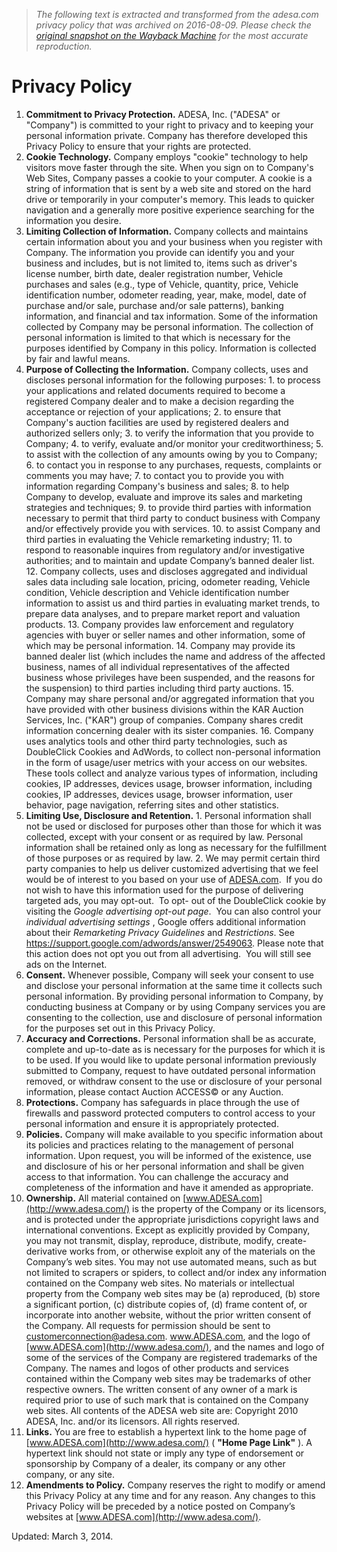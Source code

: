 > *The following text is extracted and transformed from the adesa.com privacy policy that was archived on 2016-08-09. Please check the [original snapshot on the Wayback Machine](https://web.archive.org/web/20160809004908id_/https%3A//www.adesa.com/privacy-policy) for the most accurate reproduction.*

# Privacy Policy

  1. **Commitment to Privacy Protection.** ADESA, Inc. ("ADESA" or "Company") is committed to your right to privacy and to keeping your personal information private. Company has therefore developed this Privacy Policy to ensure that your rights are protected.
  2.  **Cookie Technology.** Company employs "cookie" technology to help visitors move faster through the site. When you sign on to Company's Web Sites, Company passes a cookie to your computer. A cookie is a string of information that is sent by a web site and stored on the hard drive or temporarily in your computer's memory. This leads to quicker navigation and a generally more positive experience searching for the information you desire.
  3.  **Limiting Collection of Information.** Company collects and maintains certain information about you and your business when you register with Company. The information you provide can identify you and your business and includes, but is not limited to, items such as driver's license number, birth date, dealer registration number, Vehicle purchases and sales (e.g., type of Vehicle, quantity, price, Vehicle identification number, odometer reading, year, make, model, date of purchase and/or sale, purchase and/or sale patterns), banking information, and financial and tax information. Some of the information collected by Company may be personal information. The collection of personal information is limited to that which is necessary for the purposes identified by Company in this policy. Information is collected by fair and lawful means.
  4.  **Purpose of Collecting the Information.** Company collects, uses and discloses personal information for the following purposes:
    1. to process your applications and related documents required to become a registered Company dealer and to make a decision regarding the acceptance or rejection of your applications;
    2. to ensure that Company's auction facilities are used by registered dealers and authorized sellers only;
    3. to verify the information that you provide to Company;
    4. to verify, evaluate and/or monitor your creditworthiness;
    5. to assist with the collection of any amounts owing by you to Company;
    6. to contact you in response to any purchases, requests, complaints or comments you may have;
    7. to contact you to provide you with information regarding Company's business and sales;
    8. to help Company to develop, evaluate and improve its sales and marketing strategies and techniques;
    9. to provide third parties with information necessary to permit that third party to conduct business with Company and/or effectively provide you with services.
    10. to assist Company and third parties in evaluating the Vehicle remarketing industry;
    11. to respond to reasonable inquires from regulatory and/or investigative authorities; and to maintain and update Company’s banned dealer list.
    12. Company collects, uses and discloses aggregated and individual sales data including sale location, pricing, odometer reading, Vehicle condition, Vehicle description and Vehicle identification number information to assist us and third parties in evaluating market trends, to prepare data analyses, and to prepare market report and valuation products.
    13. Company provides law enforcement and regulatory agencies with buyer or seller names and other information, some of which may be personal information.
    14. Company may provide its banned dealer list (which includes the name and address of the affected business, names of all individual representatives of the affected business whose privileges have been suspended, and the reasons for the suspension) to third parties including third party auctions.
    15. Company may share personal and/or aggregated information that you have provided with other business divisions within the KAR Auction Services, Inc. ("KAR") group of companies. Company shares credit information concerning dealer with its sister companies.
    16. Company uses analytics tools and other third party technologies, such as DoubleClick Cookies and AdWords, to collect non-personal information in the form of usage/user metrics with your access on our websites.  These tools collect and analyze various types of information, including cookies, IP addresses, devices usage, browser information, including cookies, IP addresses, devices usage, browser information, user behavior, page navigation, referring sites and other statistics.
  5.  **Limiting Use, Disclosure and Retention.**
    1. Personal information shall not be used or disclosed for purposes other than those for which it was collected, except with your consent or as required by law. Personal information shall be retained only as long as necessary for the fulfillment of those purposes or as required by law.
    2. We may permit certain third party companies to help us deliver customized advertising that we feel would be of interest to you based on your use of [ADESA.com](http://www.adesa.com/).  If you do not wish to have this information used for the purpose of delivering targeted ads, you may opt-out.  To opt- out of the DoubleClick cookie by visiting the _Google advertising opt-out page_.  You can also control your _individual advertising settings_ , Google offers additional information about their _Remarketing Privacy Guidelines_ and _Restrictions_. See <https://support.google.com/adwords/answer/2549063>. Please note that this action does not opt you out from all advertising.  You will still see ads on the Internet.
  6.  **Consent.** Whenever possible, Company will seek your consent to use and disclose your personal information at the same time it collects such personal information. By providing personal information to Company, by conducting business at Company or by using Company services you are consenting to the collection, use and disclosure of personal information for the purposes set out in this Privacy Policy.
  7.  **Accuracy and Corrections.** Personal information shall be as accurate, complete and up-to-date as is necessary for the purposes for which it is to be used. If you would like to update personal information previously submitted to Company, request to have outdated personal information removed, or withdraw consent to the use or disclosure of your personal information, please contact Auction ACCESS© or any Auction.
  8.  **Protections.** Company has safeguards in place through the use of firewalls and password protected computers to control access to your personal information and ensure it is appropriately protected.
  9.  **Policies.** Company will make available to you specific information about its policies and practices relating to the management of personal information. Upon request, you will be informed of the existence, use and disclosure of his or her personal information and shall be given access to that information. You can challenge the accuracy and completeness of the information and have it amended as appropriate.
  10.  **Ownership.** All material contained on [www.ADESA.com](http://www.adesa.com/) is the property of the Company or its licensors, and is protected under the appropriate jurisdictions copyright laws and international conventions. Except as explicitly provided by Company, you may not transmit, display, reproduce, distribute, modify, create-derivative works from, or otherwise exploit any of the materials on the Company’s web sites. You may not use automated means, such as but not limited to scrapers or spiders, to collect and/or index any information contained on the Company web sites. No materials or intellectual property from the Company web sites may be (a) reproduced, (b) store a significant portion, (c) distribute copies of, (d) frame content of, or incorporate into another website, without the prior written consent of the Company. All requests for permission should be sent to [customerconnection@adesa.com](mailto:customerconnection@adesa.com). www.ADESA.com, and the logo of [www.ADESA.com](http://www.adesa.com/), and the names and logo of some of the services of the Company are registered trademarks of the Company. The names and logos of other products and services contained within the Company web sites may be trademarks of other respective owners. The written consent of any owner of a mark is required prior to use of such mark that is contained on the Company web sites. All contents of the ADESA web site are: Copyright 2010 ADESA, Inc. and/or its licensors. All rights reserved.
  11.  **Links.** You are free to establish a hypertext link to the home page of [www.ADESA.com](http://www.adesa.com/) ( **"Home Page Link"** ). A hypertext link should not state or imply any type of endorsement or sponsorship by Company of a dealer, its company or any other company, or any site. 
  12. **Amendments to Policy.** Company reserves the right to modify or amend this Privacy Policy at any time and for any reason. Any changes to this Privacy Policy will be preceded by a notice posted on Company’s websites at [www.ADESA.com](http://www.adesa.com/).



Updated: March 3, 2014.
